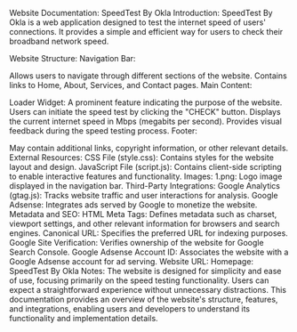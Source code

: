 Website Documentation: SpeedTest By Okla
Introduction:
SpeedTest By Okla is a web application designed to test the internet speed of users' connections. It provides a simple and efficient way for users to check their broadband network speed.

Website Structure:
Navigation Bar:

Allows users to navigate through different sections of the website.
Contains links to Home, About, Services, and Contact pages.
Main Content:

Loader Widget:
A prominent feature indicating the purpose of the website.
Users can initiate the speed test by clicking the "CHECK" button.
Displays the current internet speed in Mbps (megabits per second).
Provides visual feedback during the speed testing process.
Footer:

May contain additional links, copyright information, or other relevant details.
External Resources:
CSS File (style.css): Contains styles for the website layout and design.
JavaScript File (script.js): Contains client-side scripting to enable interactive features and functionality.
Images:
1.png: Logo image displayed in the navigation bar.
Third-Party Integrations:
Google Analytics (gtag.js):
Tracks website traffic and user interactions for analysis.
Google Adsense:
Integrates ads served by Google to monetize the website.
Metadata and SEO:
HTML Meta Tags:
Defines metadata such as charset, viewport settings, and other relevant information for browsers and search engines.
Canonical URL:
Specifies the preferred URL for indexing purposes.
Google Site Verification:
Verifies ownership of the website for Google Search Console.
Google Adsense Account ID:
Associates the website with a Google Adsense account for ad serving.
Website URL:
Homepage: SpeedTest By Okla
Notes:
The website is designed for simplicity and ease of use, focusing primarily on the speed testing functionality.
Users can expect a straightforward experience without unnecessary distractions.
This documentation provides an overview of the website's structure, features, and integrations, enabling users and developers to understand its functionality and implementation details.





